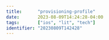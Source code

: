 ```yaml
---
title:      "provisioning-profile"
date:       2023-08-09T14:24:28-04:00
tags:       ["ios", "lit", "tech"]
identifier: "20230809T142428"
---
```


